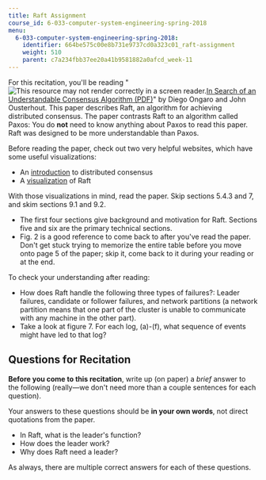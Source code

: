 ```yaml
---
title: Raft Assignment
course_id: 6-033-computer-system-engineering-spring-2018
menu:
  6-033-computer-system-engineering-spring-2018:
    identifier: 664be575c00e8b731e9737cd0a323c01_raft-assignment
    weight: 510
    parent: c7a234fbb37ee20a41b9581882a0afcd_week-11
---
```

For this recitation, you'll be reading "![This resource may not render correctly in a screen reader.](/images/inacessible.gif)[In Search of an Understandable Consensus Algorithm (PDF)](https://raft.github.io/raft.pdf)" by Diego Ongaro and John Ousterhout. This paper describes Raft, an algorithm for achieving distributed consensus. The paper contrasts Raft to an algorithm called Paxos: You do **not** need to know anything about Paxos to read this paper. Raft was designed to be more understandable than Paxos.

Before reading the paper, check out two very helpful websites, which have some useful visualizations:

*   An [introduction](http://thesecretlivesofdata.com/raft/) to distributed consensus
*   A [visualization](https://raft.github.io/) of Raft

With those visualizations in mind, read the paper. Skip sections 5.4.3 and 7, and skim sections 9.1 and 9.2.

*   The first four sections give background and motivation for Raft. Sections five and six are the primary technical sections.
*   Fig. 2 is a good reference to come back to after you've read the paper. Don't get stuck trying to memorize the entire table before you move onto page 5 of the paper; skip it, come back to it during your reading or at the end.

To check your understanding after reading:

*   How does Raft handle the following three types of failures?: Leader failures, candidate or follower failures, and network partitions (a network partition means that one part of the cluster is unable to communicate with any machine in the other part).
*   Take a look at figure 7. For each log, (a)-(f), what sequence of events might have led to that log?

Questions for Recitation
------------------------

**Before you come to this recitation**, write up (on paper) a _brief_ answer to the following (really—we don't need more than a couple sentences for each question). 

Your answers to these questions should be **in your own words**, not direct quotations from the paper.

*   In Raft, what is the leader's function?
*   How does the leader work?
*   Why does Raft need a leader?

As always, there are multiple correct answers for each of these questions.